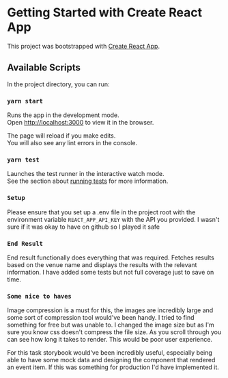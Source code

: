 # Getting Started with Create React App

This project was bootstrapped with [Create React App](https://github.com/facebook/create-react-app).

## Available Scripts

In the project directory, you can run:

### `yarn start`

Runs the app in the development mode.\
Open [http://localhost:3000](http://localhost:3000) to view it in the browser.

The page will reload if you make edits.\
You will also see any lint errors in the console.

### `yarn test`

Launches the test runner in the interactive watch mode.\
See the section about [running tests](https://facebook.github.io/create-react-app/docs/running-tests) for more information.

### `Setup`

Please ensure that you set up a .env file in the project root with the environment variable `REACT_APP_API_KEY` with the API you provided. I wasn't sure if it was okay to have on github so I played it safe

### `End Result`

End result functionally does everything that was required. Fetches results based on the venue name and displays the results with the relevant information. I have added some tests but not full coverage just to save on time.

### `Some nice to haves`

Image compression is a must for this, the images are incredibly large and some sort of compression tool would've been handy. I tried to find something for free but was unable to. I changed the image size but as I'm sure you know css doesn't compress the file size. As you scroll through you can see how long it takes to render. This would be poor user experience.

For this task storybook would've been incredibly useful, especially being able to have some mock data and designing the component that rendered an event item. If this was something for production I'd have implemented it.